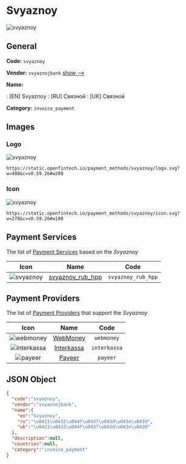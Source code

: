 
# Svyaznoy 
![svyaznoy](https://static.openfintech.io/payment_methods/svyaznoy/logo.svg?w=400&c=v0.59.26#w200)  

## General 
**Code:** `svyaznoy` 
 
**Vendor:** `svyaznojbank` [show -->](/vendors/svyaznojbank/) 
 
**Name:** 
 
:	[EN] Svyaznoy 
:	[RU] Связной 
:	[UK] Связной 
 
**Category:** `invoice_payment` 
 

## Images 

### Logo 
![svyaznoy](https://static.openfintech.io/payment_methods/svyaznoy/logo.svg?w=400&c=v0.59.26#w200)  

```
https://static.openfintech.io/payment_methods/svyaznoy/logo.svg?w=400&c=v0.59.26#w200
```  

### Icon 
![svyaznoy](https://static.openfintech.io/payment_methods/svyaznoy/icon.svg?w=278&c=v0.59.26#w100)  

```
https://static.openfintech.io/payment_methods/svyaznoy/icon.svg?w=278&c=v0.59.26#w100
```  

## Payment Services 
 
The list of [Payment Services](/payment-services/) based on the _Svyaznoy_ 

|Icon|Name|Code| 
|:---:|:---:|:---:| 
|![svyaznoy](https://static.openfintech.io/payment_methods/svyaznoy/icon.svg?w=278&c=v0.59.26#w100) |[svyaznoy_rub_hpp](/payment-services/svyaznoy_rub_hpp/)|`svyaznoy_rub_hpp`| 
 

## Payment Providers 
 
The list of [Payment Providers](/payment-providers/) that support the _Svyaznoy_ 

|Icon|Name|Code| 
|:---:|:---:|:---:| 
|![webmoney](https://static.openfintech.io/payment_providers/webmoney/icon.svg?w=278&c=v0.59.26#w100) |[WebMoney](/payment-providers/webmoney/)|`webmoney`| 
|![interkassa](https://static.openfintech.io/payment_providers/interkassa/icon.svg?w=278&c=v0.59.26#w100) |[Interkassa](/payment-providers/interkassa/)|`interkassa`| 
|![payeer](https://static.openfintech.io/payment_providers/payeer/icon.svg?w=278&c=v0.59.26#w100) |[Payeer](/payment-providers/payeer/)|`payeer`| 
 

## JSON Object 

```json
{
  "code":"svyaznoy",
  "vendor":"svyaznojbank",
  "name":{
    "en":"Svyaznoy",
    "ru":"\u0421\u0432\u044f\u0437\u043d\u043e\u0439",
    "uk":"\u0421\u0432\u044f\u0437\u043d\u043e\u0439"
  },
  "description":null,
  "countries":null,
  "category":"invoice_payment"
}
```  
